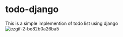 # todo-django
This is a simple implemention of todo list using django
![ezgif-2-be82b0a26ba5](https://user-images.githubusercontent.com/43717493/77393522-35fc5100-6dc3-11ea-802f-ecdf31d2c65a.gif)

